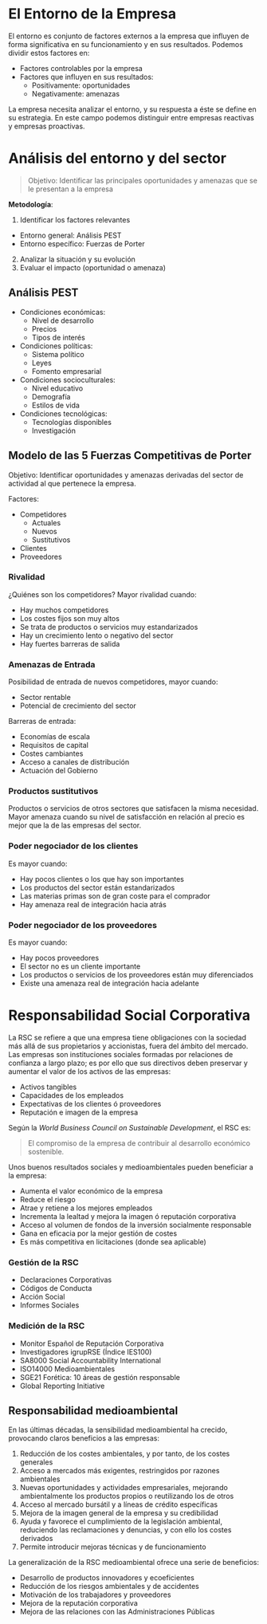 <!-- TITLE: Tema 3 -->
<!-- SUBTITLE: La Empresa y su Entorno -->

# El Entorno de la Empresa

El entorno es conjunto de factores externos a la empresa que influyen de forma significativa en su funcionamiento y en sus resultados. Podemos dividir estos factores en:

* Factores controlables por la empresa
* Factores que influyen en sus resultados:
  * Positivamente: oportunidades
  * Negativamente: amenazas

La empresa necesita analizar el entorno, y su respuesta a éste se define en su estrategia. En este campo podemos distinguir entre empresas reactivas y empresas proactivas.

# Análisis del entorno y del sector

> Objetivo: Identificar las principales oportunidades y amenazas que se le presentan a la empresa

**Metodología**:

1. Identificar los factores relevantes
  * Entorno general: Análisis PEST
  * Entorno específico: Fuerzas de Porter
2. Analizar la situación y su evolución
3. Evaluar el impacto (oportunidad o amenaza)

## Análisis PEST

* Condiciones económicas:
  * Nivel de desarrollo
  * Precios
  * Tipos de interés
* Condiciones políticas:
  * Sistema político
  * Leyes
  * Fomento empresarial
* Condiciones socioculturales:
  * Nivel educativo
  * Demografía
  * Estilos de vida
* Condiciones tecnológicas:
  * Tecnologías disponibles
  * Investigación

## Modelo de las 5 Fuerzas Competitivas de Porter

Objetivo: Identificar oportunidades y amenazas derivadas del sector de actividad al que pertenece la empresa.

Factores:

* Competidores
  * Actuales
  * Nuevos
  * Sustitutivos
* Clientes
* Proveedores

### Rivalidad

¿Quiénes son los competidores? Mayor rivalidad cuando:

* Hay muchos competidores
* Los costes fijos son muy altos
* Se trata de productos o servicios muy estandarizados
* Hay un crecimiento lento o negativo del sector
* Hay fuertes barreras de salida

### Amenazas de Entrada

Posibilidad de entrada de nuevos competidores, mayor cuando:

* Sector rentable
* Potencial de crecimiento del sector

Barreras de entrada:

* Economías de escala
* Requisitos de capital
* Costes cambiantes
* Acceso a canales de distribución
* Actuación del Gobierno

### Productos sustitutivos

Productos o servicios de otros sectores que satisfacen la misma necesidad. Mayor amenaza cuando su nivel de satisfacción en relación al precio es mejor que la de las empresas del sector.

### Poder negociador de los clientes

Es mayor cuando:

* Hay pocos clientes o los que hay son importantes
* Los productos del sector están estandarizados
* Las materias primas son de gran coste para el comprador
* Hay amenaza real de integración hacia atrás

### Poder negociador de los proveedores

Es mayor cuando:

* Hay pocos proveedores
* El sector no es un cliente importante
* Los productos o servicios de los proveedores están muy diferenciados
* Existe una amenaza real de integración hacia adelante

# Responsabilidad Social Corporativa

La RSC se refiere a que una empresa tiene obligaciones con la sociedad más allá de sus propietarios y accionistas, fuera del ámbito del mercado. Las empresas son instituciones sociales formadas por relaciones de confianza a largo plazo; es por ello que sus directivos deben preservar y aumentar el valor de los activos de las empresas:

* Activos tangibles
* Capacidades de los empleados
* Expectativas de los clientes ó proveedores
* Reputación e imagen de la empresa

Según la *World Business Council on Sustainable Development*, el RSC es:

> El compromiso de la empresa de contribuir al desarrollo económico sostenible.

Unos buenos resultados sociales y medioambientales pueden beneficiar a la empresa:

* Aumenta el valor económico de la empresa
* Reduce el riesgo
* Atrae y retiene a los mejores empleados
* Incrementa la lealtad y mejora la imagen ó reputación corporativa
* Acceso al volumen de fondos de la inversión socialmente responsable
* Gana en eficacia por la mejor gestión de costes
* Es más competitiva en licitaciones (donde sea aplicable)

### Gestión de la RSC

* Declaraciones Corporativas
* Códigos de Conducta
* Acción Social
* Informes Sociales

### Medición de la RSC

* Monitor Español de Reputación Corporativa
* Investigadores igrupRSE (Índice IES100)
* SA8000 Social Accountability International
* ISO14000 Medioambientales
* SGE21 Forética: 10 áreas de gestión responsable
* Global Reporting Initiative

## Responsabilidad medioambiental

En las últimas décadas, la sensibilidad medioambiental ha crecido, provocando claros beneficios a las empresas:
1. Reducción de los costes ambientales, y por tanto, de los costes generales
2. Acceso a mercados más exigentes, restringidos por razones ambientales
3. Nuevas oportunidades y actividades empresariales, mejorando ambientalmente los productos propios o reutilizando los de otros
4. Acceso al mercado bursátil y a líneas de crédito específicas
5. Mejora de la imagen general de la empresa y su credibilidad
6. Ayuda y favorece el cumplimiento de la legislación ambiental, reduciendo las reclamaciones y denuncias, y con ello los costes derivados
7. Permite introducir mejoras técnicas y de funcionamiento

La generalización de la RSC medioambiental ofrece una serie de beneficios:

* Desarrollo de productos innovadores y ecoeficientes
* Reducción de los riesgos ambientales y de accidentes
* Motivación de los trabajadores y proveedores
* Mejora de la reputación corporativa
* Mejora de las relaciones con las Administraciones Públicas